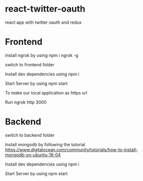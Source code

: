 # react-twitter-oauth

react app with twitter oauth and redux

# Frontend

install ngrok by using npm i ngrok -g

switch to frontend folder

Install dev dependencies using npm i

Start Server by using npm start

To make our local application as https url

Run ngrok http 3000 

# Backend

switch to backend folder

Install mongodb by following the tutorial https://www.digitalocean.com/community/tutorials/how-to-install-mongodb-on-ubuntu-18-04

Install dev dependencies using npm i

Start Server by using npm start




